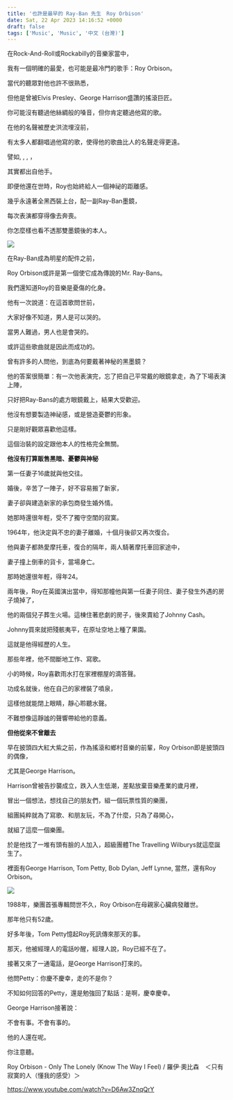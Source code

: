 ```yaml
---
title: '也許是最早的 Ray-Ban 先生　Roy Orbison'
date: Sat, 22 Apr 2023 14:16:52 +0000
draft: false
tags: ['Music', 'Music', '中文 (台灣)']
---
```


在Rock-And-Roll或Rockabilly的音樂家當中，

我有一個明確的最愛，也可能是最冷門的歌手：Roy Orbison。

當代的聽眾對他也許不很熟悉，

但他是曾被Elvis Presley、George Harrison盛讚的搖滾巨匠。

你可能沒有聽過他絲綢般的嗓音，但你肯定聽過他寫的歌。

在他的名聲被歷史洪流埋沒前，

有太多人都翻唱過他寫的歌，使得他的歌曲比人的名聲走得更遠。

譬如<Pretty Woman>, <Crying>, <Only The Lonely>, <In Dreams>，

其實都出自他手。

即便他還在世時，Roy也始終給人一個神祕的距離感。

幾乎永遠著全黑西裝上台，配一副Ray-Ban墨鏡，

每次表演都穿得像去奔喪。

你怎麼樣也看不透那雙墨鏡後的本人。  

![](https://www.aphorizm.com/wp-content/uploads/2023/04/image-4-1024x1024.png)

  

在Ray-Ban成為明星的配件之前，

Roy Orbison或許是第一個使它成為傳說的Ｍr. Ray-Bans。

我們還知道Roy的音樂是憂傷的化身。

他有一次說道：在<Crying>這首歌問世前，

大家好像不知道，男人是可以哭的。

當男人難過，男人也是會哭的。

  

或許這些歌曲就是因此而成功的。

曾有許多的人問他，到底為何要戴著神秘的黑墨鏡？

他的答案很簡單：有一次他表演完，忘了把自己平常戴的眼鏡拿走，為了下場表演上陣，

只好把Ray-Bans的處方眼鏡戴上，結果大受歡迎。

他沒有想要製造神祕感，或是營造憂鬱的形象。

只是剛好觀眾喜歡他這樣。

這個治裝的設定跟他本人的性格完全無關。  
  
  
**他沒有打算販售黑暗、憂鬱與神秘**

第一任妻子16歲就與他交往。

婚後，辛苦了一陣子，好不容易搬了新家，

妻子卻與建造新家的承包商發生婚外情。

她那時還很年輕，受不了獨守空閨的寂寞。

1964年，他決定與不忠的妻子離婚，十個月後卻又再次復合。

他與妻子都熱愛摩托車，復合的隔年，兩人騎著摩托車回家途中，

妻子撞上倒車的貨卡，當場身亡。

那時她還很年輕，得年24。

兩年後，Roy在英國演出當中，得知那幢他與第一任妻子同住、妻子發生外遇的房子燒掉了，

他的兩個兒子葬生火場。這棟住著悲劇的房子，後來賣給了Johnny Cash。

Johnny買來就把殘骸夷平，在原址空地上種了果園。

這就是他得經歷的人生。

那些年裡，他不間斷地工作、寫歌。

小的時候，Roy喜歡雨水打在家裡棚屋的滴答聲。

功成名就後，他在自己的家裡裝了噴泉，

這樣他就能閉上眼睛，靜心聆聽水聲。

不難想像這靜謐的聲響帶給他的意義。  

  

**但他從來不曾離去**

早在披頭四大紅大紫之前，作為搖滾和鄉村音樂的前輩，Roy Orbison即是披頭四的偶像，

尤其是George Harrison。

Harrison曾被告抄襲成立，跌入人生低潮，差點放棄音樂產業的歲月裡，

冒出一個想法，想找自己的朋友們，組一個玩票性質的樂團，

組團純粹就為了寫歌、和朋友玩，不為了什麼，只為了尋開心，

就組了這麼一個樂團。

於是他找了一堆有頭有臉的人加入，超級團體The Travelling Wilburys就這麼誕生了。

裡面有George Harrison, Tom Petty, Bob Dylan, Jeff Lynne, 當然，還有Roy Orbison。

![](https://www.aphorizm.com/wp-content/uploads/2023/04/image-3-1024x540.png)

  
  
1988年，樂團首張專輯問世不久，Roy Orbison在母親家心臟病發離世。

那年他只有52歲。

好多年後，Tom Petty憶起Roy死訊傳來那天的事。

那天，他被經理人的電話吵醒，經理人說，Roy已經不在了。

接著又來了一通電話，是George Harrison打來的。

他問Petty：你慶不慶幸，走的不是你？

不知如何回答的Petty，還是勉強回了點話：是啊，慶幸慶幸。

George Harrison接著說：

不會有事。不會有事的。

他的人還在呢。

你注意聽。  

  

Roy Orbison - Only The Lonely (Know The Way I Feel) / 羅伊·奧比森　＜只有寂寞的人（懂我的感受）＞

https://www.youtube.com/watch?v=D6Aw3ZnqQrY